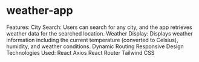 # weather-app
Features: City Search: Users can search for any city, and the app retrieves weather data for the searched location. Weather Display: Displays weather information including the current temperature (converted to Celsius), humidity, and weather conditions. Dynamic Routing Responsive Design    Technologies Used: React Axios React Router Tailwind CSS
